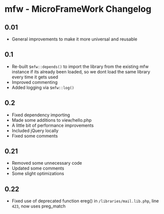 mfw - MicroFrameWork Changelog
===============================

0.01
-------------------------------

* General improvements to make it more universal and reusable

0.1
-------------------------------

* Re-built `$mfw::depends()` to import the library from the existing mfw instance if its already been loaded, so we dont load the same library every time it gets used
* Improved commenting
* Added logging via `$mfw::log()`

0.2
-------------------------------

* Fixed dependency importing
* Made some additions to view/hello.php
* A little bit of performance improvements
* Included jQuery locally
* Fixed some comments

0.21
-------------------------------

* Removed some unnecessary code
* Updated some comments
* Some slight optimizations

0.22
-------------------------------

* Fixed use of deprecated function ereg() in `/libraries/mail.lib.php`, line `423`, now uses preg_match